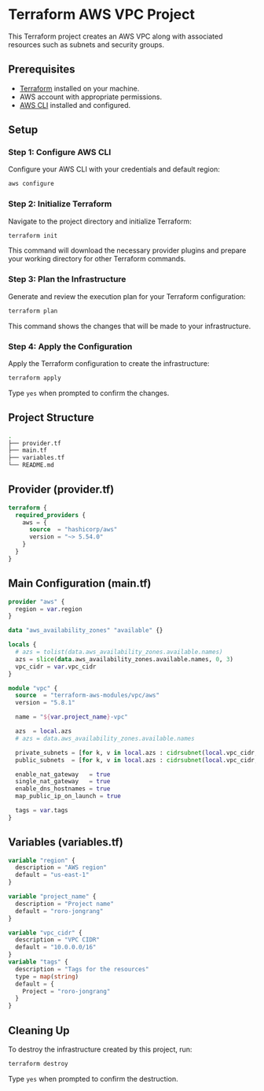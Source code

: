 # Terraform AWS VPC Project

This Terraform project creates an AWS VPC along with associated resources such as subnets and security groups.

## Prerequisites

- [Terraform](https://www.terraform.io/downloads.html) installed on your machine.
- AWS account with appropriate permissions.
- [AWS CLI](https://aws.amazon.com/cli/) installed and configured.

## Setup

### Step 1: Configure AWS CLI

Configure your AWS CLI with your credentials and default region:

```bash
aws configure
```

### Step 2: Initialize Terraform

Navigate to the project directory and initialize Terraform:

```bash
terraform init
```

This command will download the necessary provider plugins and prepare your working directory for other Terraform commands.

### Step 3: Plan the Infrastructure

Generate and review the execution plan for your Terraform configuration:

```bash
terraform plan
```

This command shows the changes that will be made to your infrastructure.

### Step 4: Apply the Configuration

Apply the Terraform configuration to create the infrastructure:

```bash
terraform apply
```

Type `yes` when prompted to confirm the changes.

## Project Structure

```bash
.
├── provider.tf
├── main.tf
├── variables.tf
└── README.md
```

## Provider (provider.tf)

```terraform
terraform {
  required_providers {
    aws = {
      source  = "hashicorp/aws"
      version = "~> 5.54.0"
    }
  }
}
```

## Main Configuration (main.tf)

```terraform
provider "aws" {
  region = var.region
}

data "aws_availability_zones" "available" {}

locals {
  # azs = tolist(data.aws_availability_zones.available.names)
  azs = slice(data.aws_availability_zones.available.names, 0, 3)
  vpc_cidr = var.vpc_cidr
}

module "vpc" {
  source  = "terraform-aws-modules/vpc/aws"
  version = "5.8.1"

  name = "${var.project_name}-vpc"

  azs  = local.azs
  # azs = data.aws_availability_zones.available.names

  private_subnets = [for k, v in local.azs : cidrsubnet(local.vpc_cidr, 8, k)]
  public_subnets  = [for k, v in local.azs : cidrsubnet(local.vpc_cidr, 8, k + 100)]

  enable_nat_gateway   = true
  single_nat_gateway   = true
  enable_dns_hostnames = true
  map_public_ip_on_launch = true

  tags = var.tags
}
```

## Variables (variables.tf)

```terraform
variable "region" {
  description = "AWS region"
  default = "us-east-1"
}

variable "project_name" {
  description = "Project name"
  default = "roro-jongrang"
}

variable "vpc_cidr" {
  description = "VPC CIDR"
  default = "10.0.0.0/16"
}
variable "tags" {
  description = "Tags for the resources"
  type = map(string)
  default = {
    Project = "roro-jongrang"
  }
}
```

## Cleaning Up

To destroy the infrastructure created by this project, run:

```sh
terraform destroy
```

Type `yes` when prompted to confirm the destruction.
